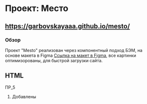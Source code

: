 # Проект: Место 
## https://garbovskayaaa.github.io/mesto/

### Обзор

Проект "Mesto" реализован через компонентный подход БЭМ, на основе макета в Figma [Ссылка на макет в Figma](https://www.figma.com/file/2cn9N9jSkmxD84oJik7xL7/JavaScript.-Sprint-4?node-id=0%3A1), все картинки оптимизорованы, для быстрой загрузки сайта.

## HTML
ПР_5
1) Добавлены <template> для отложенного создания клиентского контента
2) Из структуры удалены карточки, перенесены в JS

## CSS
ПР_4
1) Построение сетки: display: flex, grid;
2) Кнопки, Лайк: :Hover, :Focus, opacity; cursor: pointer;
3) Применены медиазапросы для разных разрешений экранов: 320px, 768px, 1024px и 1280px.
4) Используется склаживание шрифтов.

## JS
ПР_4
1) Форма редактирование имя и занятие пользователя, при открытии сохраняются первоначальные данные пользоваталя "Имя/Занятие".
2) При внесении изменений в имя и занятие пользователя, после отправки формы данные сохраняются на главной странице (но не сохраняются после перезагрузке страницы)

ПР_5
1) Добавлены массивы карточек, из структуры HTML удалены
2) Реализовано открытие картинки и ее наименования для просмотра
3) Добавлена функция добавления новых карточек (изображение и наименование)
4) Добавлена возможность удалять карточки с изображениями
5) Добавлена возможность устанавливать лайки карточкам.

ПР_6
1) Добавлена функция закрытия попапов через Оверлей
2) Добавлена функция закрытия/сохрание попапов через нажатие на клавиши ESC/INTER
3) 

## Планы по доработке проекта
через JS
1) Лайк - реализовать подсчет лайков ( +1 и -1 )
2) При обновлении страницы загруженные картинки сохраняются
3) Реализовать минимальное и максимальное кол-во символов в наименовании картинки
4) Реализовать активную/неактивную кнопку "Сохранить" если пользователь ввел согласованое кол-во символов в наименование кнопка становиться активной, так же добавить всплывающие подсказки. 